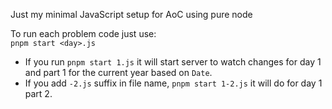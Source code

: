 Just my minimal JavaScript setup for AoC using pure node

To run each problem code just use:  
`pnpm start <day>.js`
- If you run `pnpm start 1.js` it will start server to watch changes for day 1 and part 1 for the current year based on `Date`.  
- If you add `-2.js` suffix in file name, `pnpm start 1-2.js` it will do for day 1 part 2.
